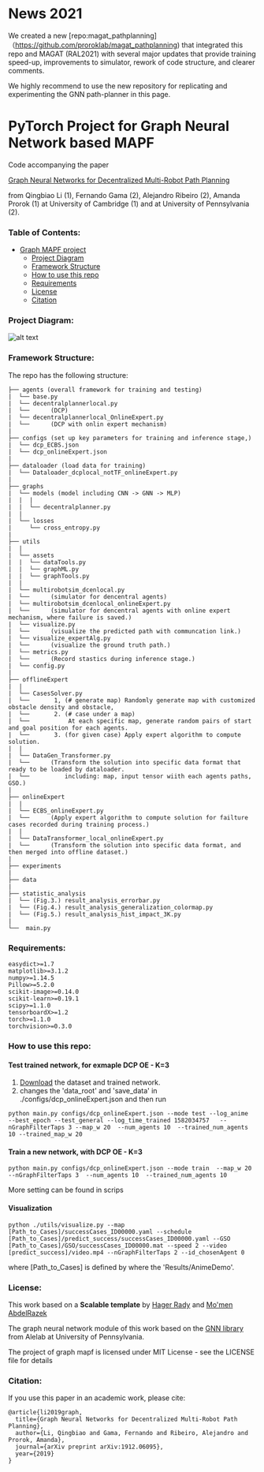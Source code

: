 # News 2021
We created a new [repo:magat_pathplanning]（https://github.com/proroklab/magat_pathplanning) that integrated this repo and MAGAT (RAL2021) with several major updates that provide training speed-up, improvements to simulator, rework of code structure, and clearer comments.

We highly recommend to use the new repository for replicating and experimenting the GNN path-planner in this page.

# PyTorch Project for Graph Neural Network based MAPF
Code accompanying the paper

[Graph Neural Networks for Decentralized Multi-Robot Path Planning](https://arxiv.org/abs/1912.06095) 

from Qingbiao Li (1), Fernando Gama (2), Alejandro Ribeiro (2), Amanda Prorok (1) at University of Cambridge (1) and at University of Pennsylvania (2).

### Table of Contents: 
<!-- Table of contents generated generated by http://tableofcontent.eu -->
- [Graph MAPF project](#pytorch-project-template)
    - [Project Diagram](#template-class-diagram)
    - [Framework Structure](#repo-structure)
    - [How to use this repo](#use-repos)
    - [Requirements](#requirements)
    - [License](#license)
    - [Citation](#Citation)
    

### Project Diagram:
![alt text](utils/assets/class_diagram.png "Template Class diagram")

### Framework Structure:
The repo has the following structure:
```
├── agents (overall framework for training and testing)
|  └── base.py
|  └── decentralplannerlocal.py
|  └──      (DCP) 
|  └── decentralplannerlocal_OnlineExpert.py
|  └──      (DCP with onlin expert mechanism) 
|
├── configs (set up key parameters for training and inference stage,)
|  └── dcp_ECBS.json
|  └── dcp_onlineExpert.json
|
├── dataloader (load data for training)
|  └── Dataloader_dcplocal_notTF_onlineExpert.py
|
├── graphs 
|  └── models (model including CNN -> GNN -> MLP)
|  |  |
|  |  └── decentralplanner.py 
|  |
|  └── losses
|     └── cross_entropy.py
|
├── utils
|  |
|  └── assets
|  |  └── dataTools.py
|  |  └── graphML.py
|  |  └── graphTools.py
|  |
|  └── multirobotsim_dcenlocal.py 
|  └──      (simulator for dencentral agents)
|  └── multirobotsim_dcenlocal_onlineExpert.py 
|  └──      (simulator for dencentral agents with online expert mechanism, where failure is saved.)
|  └── visualize.py 
|  └──      (visualize the predicted path with communcation link.)
|  └── visualize_expertAlg.py
|  └──      (visualize the ground truth path.)
|  └── metrics.py 
|  └──      (Record stastics during inference stage.)
|  └── config.py 
|
├── offlineExpert
|  |
|  └── CasesSolver.py
|  └──       1, (# generate map) Randomly generate map with customized obstacle density and obstacle, 
|  └──       2. (# case under a map)
|  └──           At each specific map, generate random pairs of start and goal position for each agents.
|  └──       3. (for given case) Apply expert algorithm to compute solution.
|  |
|  └── DataGen_Transformer.py
|  └──      (Transform the solution into specific data format that ready to be loaded by dataloader.
|  └──          including: map, input tensor wiith each agents paths, GSO.)
|
├── onlineExpert
|  |
|  └── ECBS_onlineExpert.py
|  └──      (Apply expert algorithm to compute solution for failture cases recorded during training process.)
|  |
|  └── DataTransformer_local_onlineExpert.py
|  └──      (Transform the solution into specific data format, and then merged into offline dataset.)
|
├── experiments
|
├── data
|
├── statistic_analysis 
|  └── (Fig.3.) result_analysis_errorbar.py 
|  └── (Fig.4.) result_analysis_generalization_colormap.py
|  └── (Fig.5.) result_analysis_hist_impact_3K.py
|
└──  main.py

```


### Requirements:
```
easydict>=1.7
matplotlib>=3.1.2
numpy>=1.14.5
Pillow>=5.2.0
scikit-image>=0.14.0
scikit-learn>=0.19.1
scipy>=1.1.0
tensorboardX>=1.2
torch>=1.1.0
torchvision>=0.3.0
```
### How to use this repo:

#### Test trained network, for exmaple DCP OE - K=3
1. [Download](https://drive.google.com/drive/folders/1Cq6-U4n0dhrXC_yJGo8JgnZWqsA5Pz5g?usp=sharing) the dataset and trained network.
2. changes the 'data_root' and 'save_data' in ./configs/dcp_onlineExpert.json and then run
```
python main.py configs/dcp_onlineExpert.json --mode test --log_anime  --best_epoch --test_general --log_time_trained 1582034757   --nGraphFilterTaps 3 --map_w 20  --num_agents 10  --trained_num_agents 10 --trained_map_w 20
```
#### Train a new network, with DCP OE - K=3
```
python main.py configs/dcp_onlineExpert.json --mode train  --map_w 20 --nGraphFilterTaps 3  --num_agents 10  --trained_num_agents 10
```

More setting can be found in scrips

#### Visualization
```
python ./utils/visualize.py --map [Path_to_Cases]/successCases_ID00000.yaml --schedule  [Path_to_Cases]/predict_success/successCases_ID00000.yaml --GSO  [Path_to_Cases]/GSO/successCases_ID00000.mat --speed 2 --video [predict_success]/video.mp4 --nGraphFilterTaps 2 --id_chosenAgent 0
```
where [Path_to_Cases] is defined by where the 'Results/AnimeDemo'.

### License:
This work based on a **Scalable template**  by [Hager Rady](https://github.com/hagerrady13/) and [Mo'men AbdelRazek](https://github.com/moemen95)

The graph neural network module of this work based on the [GNN library](https://github.com/alelab-upenn/graph-neural-networks) from Alelab at University of Pennsylvania.

The project of graph mapf is licensed under MIT License - see the LICENSE file for details

### Citation:
If you use this paper in an academic work, please cite:
```
@article{li2019graph,
  title={Graph Neural Networks for Decentralized Multi-Robot Path Planning},
  author={Li, Qingbiao and Gama, Fernando and Ribeiro, Alejandro and Prorok, Amanda},
  journal={arXiv preprint arXiv:1912.06095},
  year={2019}
}
```
